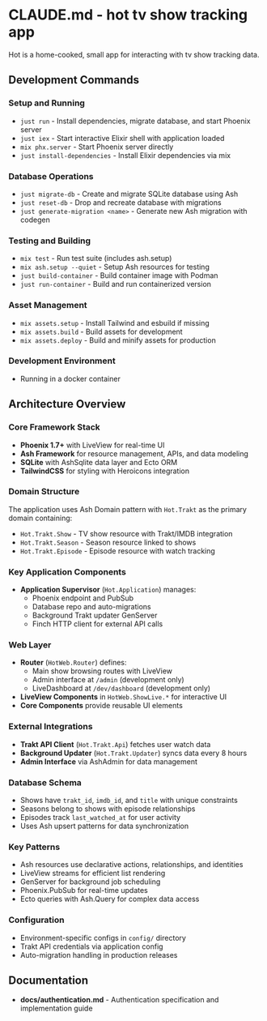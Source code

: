 # CLAUDE.md - hot tv show tracking app

Hot is a home-cooked, small app for interacting with tv show tracking data.

## Development Commands

### Setup and Running
- `just run` - Install dependencies, migrate database, and start Phoenix server
- `just iex` - Start interactive Elixir shell with application loaded
- `mix phx.server` - Start Phoenix server directly
- `just install-dependencies` - Install Elixir dependencies via mix

### Database Operations
- `just migrate-db` - Create and migrate SQLite database using Ash
- `just reset-db` - Drop and recreate database with migrations
- `just generate-migration <name>` - Generate new Ash migration with codegen

### Testing and Building
- `mix test` - Run test suite (includes ash.setup)
- `mix ash.setup --quiet` - Setup Ash resources for testing
- `just build-container` - Build container image with Podman
- `just run-container` - Build and run containerized version

### Asset Management
- `mix assets.setup` - Install Tailwind and esbuild if missing
- `mix assets.build` - Build assets for development
- `mix assets.deploy` - Build and minify assets for production

### Development Environment
- Running in a docker container

## Architecture Overview

### Core Framework Stack
- **Phoenix 1.7+** with LiveView for real-time UI
- **Ash Framework** for resource management, APIs, and data modeling
- **SQLite** with AshSqlite data layer and Ecto ORM
- **TailwindCSS** for styling with Heroicons integration

### Domain Structure
The application uses Ash Domain pattern with `Hot.Trakt` as the primary domain containing:
- `Hot.Trakt.Show` - TV show resource with Trakt/IMDB integration
- `Hot.Trakt.Season` - Season resource linked to shows
- `Hot.Trakt.Episode` - Episode resource with watch tracking

### Key Application Components
- **Application Supervisor** (`Hot.Application`) manages:
  - Phoenix endpoint and PubSub
  - Database repo and auto-migrations
  - Background Trakt updater GenServer
  - Finch HTTP client for external API calls

### Web Layer
- **Router** (`HotWeb.Router`) defines:
  - Main show browsing routes with LiveView
  - Admin interface at `/admin` (development only)
  - LiveDashboard at `/dev/dashboard` (development only)
- **LiveView Components** in `HotWeb.ShowLive.*` for interactive UI
- **Core Components** provide reusable UI elements

### External Integrations
- **Trakt API Client** (`Hot.Trakt.Api`) fetches user watch data
- **Background Updater** (`Hot.Trakt.Updater`) syncs data every 8 hours
- **Admin Interface** via AshAdmin for data management

### Database Schema
- Shows have `trakt_id`, `imdb_id`, and `title` with unique constraints
- Seasons belong to shows with episode relationships
- Episodes track `last_watched_at` for user activity
- Uses Ash upsert patterns for data synchronization

### Key Patterns
- Ash resources use declarative actions, relationships, and identities
- LiveView streams for efficient list rendering
- GenServer for background job scheduling
- Phoenix.PubSub for real-time updates
- Ecto queries with Ash.Query for complex data access

### Configuration
- Environment-specific configs in `config/` directory
- Trakt API credentials via application config
- Auto-migration handling in production releases

## Documentation

- **docs/authentication.md** - Authentication specification and implementation guide